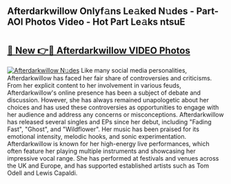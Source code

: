 ## Afterdarkwillow Onlyf𝚊ns Le𝚊ked N𝚞des - Part-AOl Photos Video - Hot Part Le𝚊ks ntsuE

# <h2><a href="http://ab60245.deff.icu/?id=Afterdarkwillow">🔗 New 👉🔴 Afterdarkwillow VIDEO Photos</a></h2>

[![Afterdarkwillow N𝚞des](https://i.imgur.com/rIISA9y.gif)](http://ab60245.deff.icu/?id=Afterdarkwillow)
Like many social media personalities, Afterdarkwillow has faced her fair share of controversies and criticisms. From her explicit content to her involvement in various feuds, Afterdarkwillow's online presence has been a subject of debate and discussion. However, she has always remained unapologetic about her choices and has used these controversies as opportunities to engage with her audience and address any concerns or misconceptions. Afterdarkwillow has released several singles and EPs since her debut, including "Fading Fast", "Ghost", and "Wildflower". Her music has been praised for its emotional intensity, melodic hooks, and sonic experimentation. Afterdarkwillow is known for her high-energy live performances, which often feature her playing multiple instruments and showcasing her impressive vocal range. She has performed at festivals and venues across the UK and Europe, and has supported established artists such as Tom Odell and Lewis Capaldi.
